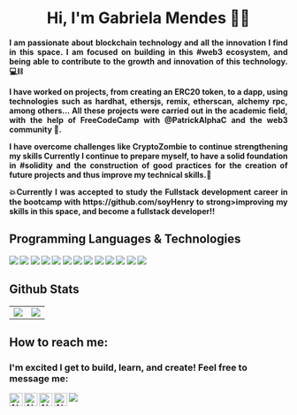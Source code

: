 <h1 align="center"><strong> Hi, I'm Gabriela Mendes 👋🏼 </strong></h1>
 
<p align="justify"><strong>I am passionate about blockchain technology and all the innovation I find in this space. I am focused on building in this #web3 ecosystem, and being able to contribute to the growth and innovation of this technology. 💻⛓ </strong></p>

<p align="justify"><strong>I have worked on projects, from creating an <strong> ERC20 token, to a dapp, using technologies such as hardhat, ethersjs, remix, etherscan, alchemy rpc, among others... All these projects were carried out in the academic field, with the help of FreeCodeCamp with @PatrickAlphaC and the web3 community </strong> 🎉. </p>

<p align="justify"><strong>I have overcome challenges like CryptoZombie to continue strengthening my skills Currently I continue to prepare myself, to have a solid foundation in #solidity and the construction of good practices for the creation of future projects and thus improve my technical skills.📶 </strong></p>

<p align="justify"> <strong>💥Currently I was accepted to study the <strong>Fullstack development career in the bootcamp with https://github.com/soyHenry to strong>improving my skills in this space, and become a fullstack developer</strong>!! </p>


## **Programming Languages & Technologies**
<p align="justify">
  <img src="https://img.shields.io/badge/JavaScript-F7DF1E?style=for-the-badge&logo=javascript&logoColor=black">
  <img src="https://img.shields.io/badge/TypeScript-007ACC?style=for-the-badge&logo=typescript&logoColor=white">
   <img src="https://img.shields.io/badge/HTML5-E34F26?style=for-the-badge&logo=html5&logoColor=white">
  <img src="https://img.shields.io/badge/CSS3-1572B6?style=for-the-badge&logo=css3&logoColor=white">
  <img src="https://img.shields.io/badge/React-20232A?style=for-the-badge&logo=react&logoColor=61DAFB">
  <img src="https://img.shields.io/badge/Tailwind_CSS-38B2AC?style=for-the-badge&logo=tailwind-css&logoColor=white">
  <img src="https://img.shields.io/badge/Angular-DD0031?style=for-the-badge&logo=angular&logoColor=white">
  <img src="https://img.shields.io/badge/Solidity-20232A?style=for-the-badge&logo=solidity&logoColor=414141">
  <img src="https://img.shields.io/badge/Git-F05032?style=for-the-badge&logo=git&logoColor=white">
  <img src="https://img.shields.io/badge/GitHub-100000?style=for-the-badge&logo=github&logoColor=white">
   <img src="https://img.shields.io/badge/Node.js-339933?style=for-the-badge&logo=nodedotjs&logoColor=white">
   <img src="https://img.shields.io/badge/Express.js-000000?style=for-the-badge&logo=express&logoColor=white">
  <img src="https://img.shields.io/badge/MongoDB-white?style=for-the-badge&logo=mongodb&logoColor=4EA94B">
</p>

## Github Stats

<table align="center">
  <tr>
 <td valign="top"><img src="https://github-readme-stats.vercel.app/api/top-langs/?username=gab0071&theme=radical&card_width=450em)](https://github.com/anuraghazra/github-readme-stats"/></td>
    
   <td valign="center"><img src="https://github-readme-stats.vercel.app/api?username=gab0071&theme=radical&card_width=450em&show_icons=true)](https://github.com/anuraghazra/github-readme-stats"/></td>
</table>


## How to reach me: 
<h3>I'm excited I get to build, learn, and create! Feel free to message me: </h3> 

<a href="https://www.instagram.com/itsgabmendes/" rel="nofollow">
  <img align="left" alt="Abhishek's Instagram" width="24px" src="https://raw.githubusercontent.com/hussainweb/hussainweb/main/icons/instagram.png" style="max-width: 100%;">
</a>

<a href="https://discord.gg/gabmendezz#2396" rel="nofollow">
  <img align="left" alt="Abhishek's Discord" width="24px" src="https://raw.githubusercontent.com/peterthehan/peterthehan/master/assets/discord.svg" style="max-width: 100%;">
</a>

<a href="https://twitter.com/_gabmendez" rel="nofollow">
  <img align="left" alt="Abhishek Naidu | Twitter" width="24px" src="https://raw.githubusercontent.com/peterthehan/peterthehan/master/assets/twitter.svg" style="max-width: 100%;">
</a>

<a href="https://www.linkedin.com/in/blockchain-gabriela-mendes/" rel="nofollow">
  <img align="left" alt="Abhishek's LinkedIN" width="24px" src="https://raw.githubusercontent.com/peterthehan/peterthehan/master/assets/linkedin.svg" style="max-width: 100%;">
</a>

 <a href="mailto:jeicarm7@gmail.com">
    <img src="https://img.shields.io/badge/Gmail-D14836?style=for-the-badge&logo=gmail&logoColor=white">
  </a>


<br />

<!--
**gab0071/gab0071** is a ✨ _special_ ✨ repository because its `README.md` (this file) appears on your GitHub profile.

Here are some ideas to get you started:

- 🔭 I’m currently working on ...
- 🌱 I’m currently learning ...
- 👯 I’m looking to collaborate on ...
- 🤔 I’m looking for help with ...
- 💬 Ask me about ...
- 📫 How to reach me: ...
- 😄 Pronouns: ...
- ⚡ Fun fact: ...
-->
